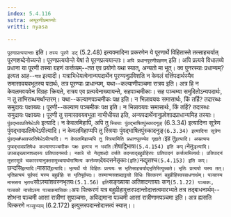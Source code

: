 ```yaml
---
index: 5.4.116
sutra: अप्पूरणीप्रमाण्योः
vritti: nyasa

---
```

`पूरणाप्रत्ययान्ताः` इति। `तस्य पूरणे डट्` (5.2.48) इत्यवमादिना प्रकरणेन ये पूरणार्थे विहितास्ते तत्साहचर्यात् पूरणशब्देनोच्यन्ते। पूरणप्रत्ययोन्ते येषां ते पूरणप्रत्ययान्ताः।
`अपि प्रधानपूरणीग्रहणम्` इति। अपि प्रत्यये विधातव्ये प्रधाना या पूरणी तस्या ग्रहणं कर्त्तव्यम्--तत एव प्रयोगो यथा स्यात्, अन्यतो मा भूत्। क्व पुनरस्याः प्रधान्यम्? इत्यत आह--`यत्र` इत्यादी। यत्राभिधेयत्वेनान्यपदार्थेन पूरण्यनुप्रविशति न केवलं वर्त्तिपदार्थस्यैव समासावयवभूतस्य पदार्थः, तत्र पूरण्याः प्राधान्यम्, यथा--कल्याणीपञ्चमा रात्रय इति। अत्र हि न केवलमवयवेन विग्रहः क्रियते, रात्रय एव प्रत्ययेनाख्यायन्ते, सहपञ्चमीकाः। सह पञ्चम्या समुदितोऽन्यपदार्थः, न तु ताभिराब्धमर्थान्तरम्। यथा--कल्याणपञ्चमीकः पक्ष इति। न भिन्नावयवः समासार्थः, किं तर्हि? तदारब्धः समुदायः पक्षाख्यः। पूरणी--कल्याण पञ्चमीकः पक्ष इति। न भिन्नावयवः समासार्थः, किं तर्हि? तदारब्धः समुदायः पक्षाख्यः। पूरणी तु समासावयवभूता नाभीधीयत इति, अन्यपदार्थेनानुप्रवेशादप्राधान्यमिह तस्याः। `पुंवद्भावप्रतिषेधेऽपि` इत्यादि। न केवलमिहापि, अपि तु `स्त्रियाः पुंवद्भाषितपुंस्कादनूङ्` (6.3.34) इत्यादिना सूत्रेण पुंवद्भावप्रतिषेधेऽपीत्यादि। न केवलमिहाप्यपि तु स्त्रियाः पुंवद्भाषितपुंस्कादनुङ्` (6.3.34) इत्यादिना सूत्रेण पुंवद्भ#आवपरतिषेधेऽपीत्यादि। न केवलमिहाप्यपि तु स्त्रियामिति प्रधानपूरण्येव गृह्यते। `इह तु` इत्यादि। अप्प्रत्ययः पुम्बद्भावप्रतिषेधः कल्याणपञ्चमीकः पक्षः इत्यत्र न भवति। `शेषाद्विभाषा` (5.4.154) इति कप्।
`नेतुः` इत्यादि। उपसङ्ख्यानशब्दस्य प्रतिपादनमर्थः। नक्षत्रे यो नेतृशब्दो वर्त्तते तदन्ताद्बहुव्रीहेरपः प्रतिपादनं कर्त्तव्यमित्यर्थः। प्रतिपादनं तूत्तरसूत्रे चकारस्यानुक्तसमुच्चयार्थमाश्रित्य कर्त्तव्यम् `देवदत्तनेतृकाः` (इति) `नद्यृतश्च` (5.4.153) इति कप्।
`छन्दसि` इत्यादि। `मासात्` इत्यादि। भृत्यर्थे यो विहितः प्रत्ययः स भृतिसाहचर्याद्भृतिरित्युच्चते। भृतिः प्रत्ययो यस्य तत्। भृतिप्रत्ययं पूर्वपदं यस्य बहुव्रीहेः स भृतिपूर्वपदः। तस्मान्मसशब्दाट्ठचो विधिः चित्करणं बहुव्रीहिस्वरबाधनार्थम्। पञ्चास्य माससय भृतयः `सोऽस्यांशवस्नभृतयः` (5.1.56) इति `सङ्ख्याया अतिशदन्तायाः कन्` (5.1.22) पञ्चकः, पञ्चको मासोऽस्य पञ्चकमासिकः।
`अपः पित्करणं यत्र बहुव्रीहावुत्तरपदान्तोदात्तत्वमारभ्यते तत्र तद्बाधनार्थम्--शोभना पञ्चमी आसां रात्रीणां सुपञ्चमाः, अविद्यमाना पञ्चमी आसां रात्रीणामपञ्चमा इति। अत्र ह्यसति पित्करणे `नञ्सुभ्याम्` (6.2.172) इत्युत्तरपदान्तोदात्तत्वं स्यात्।।